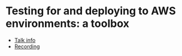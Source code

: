 # Testing for and deploying to AWS environments: a toolbox

* [Talk info]()
* [Recording](https://www.youtube.com/watch?v=lHtIvsDnH0Q)
